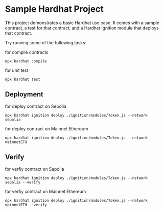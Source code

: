 # Sample Hardhat Project

This project demonstrates a basic Hardhat use case. It comes with a sample contract, a test for that contract, and a Hardhat Ignition module that deploys that contract.

Try running some of the following tasks:

for compile contracts
```shell
npx hardhat compile
```

for unit test
```shell
npx hardhat test
```
## Deployment

for deploy contract on Sepolia
```shell
npx hardhat ignition deploy ./ignition/modules/Token.js --network sepolia
```

for deploy contract on Mainnet Ethereum
```shell
npx hardhat ignition deploy ./ignition/modules/Token.js --network mainnetETH
```

## Verify
for verfiy contract on Sepolia
```shell
npx hardhat ignition deploy ./ignition/modules/Token.js --network sepolia --verify
```

for verfiy contract on Mainnet Ethereum
```shell
npx hardhat ignition deploy ./ignition/modules/Token.js --network mainnetETH --verify
```